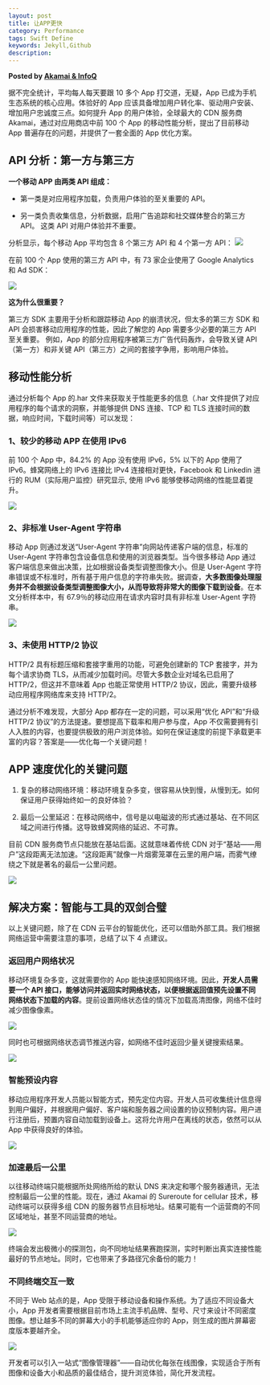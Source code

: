 ```yaml
---
layout: post
title: 让APP更快
category: Performance
tags: Swift Define
keywords: Jekyll,Github
description: 
---
```


__Posted by [Akamai & InfoQ](https://mp.weixin.qq.com/s/pf4I4kvW00aCU9jgU1j4aw)__  


据不完全统计，平均每人每天要跟 10 多个 App 打交道，无疑，App 已成为手机生态系统的核心应用。体验好的 App 应该具备增加用户转化率、驱动用户安装、增加用户忠诚度三点。如何提升 App 的用户体验，全球最大的 CDN 服务商 Akamai，通过对应用商店中前 100 个 App 的移动性能分析，提出了目前移动 App 普遍存在的问题，并提供了一套全面的 App 优化方案。

## API 分析：第一方与第三方

**一个移动 APP 由两类 API 组成：**

* 第一类是对应用程序加载，负责用户体验的至关重要的 API。

* 另一类负责收集信息，分析数据，启用广告追踪和社交媒体整合的第三方 API。 这类 API 对用户体验并不重要。

分析显示，每个移动 App 平均包含 8 个第三方 API 和 4 个第一方 API：
![](/assets/postAssets/2017/14978608144420.webp)


在前 100 个 App 使用的第三方 API 中，有 73 家企业使用了 Google Analytics 和 Ad SDK：

![](/assets/postAssets/2017/14978608671795.webp)


**这为什么很重要？**

第三方 SDK 主要用于分析和跟踪移动 App 的崩溃状况，但太多的第三方 SDK 和 API 会损害移动应用程序的性能，因此了解您的 App 需要多少必要的第三方 API 至关重要。 例如，App 的部分应用程序被第三方广告代码轰炸，会导致关键 API（第一方）和非关键 API（第三方）之间的套接字争用，影响用户体验。

## 移动性能分析

通过分析每个 App 的.har 文件来获取关于性能更多的信息（.har 文件提供了对应用程序的每个请求的洞察，并能够提供 DNS 连接、TCP 和 TLS 连接时间的数据，响应时间，下载时间等）可以发现：

### 1、较少的移动 APP 在使用 IPv6

前 100 个 App 中，84.2% 的 App 没有使用 IPv6，5% 以下的 App 使用了 IPv6。蜂窝网络上的 IPv6 连接比 IPv4 连接相对更快，Facebook 和 Linkedin 进行的 RUM（实际用户监控）研究显示, 使用 IPv6 能够使移动网络的性能显着提升。

![](/assets/postAssets/2017/14978608851591.webp)


### 2、非标准 User-Agent 字符串

移动 App 则通过发送“User-Agent 字符串”向网站传递客户端的信息，标准的 User-Agent 字符串包含设备信息和使用的浏览器类型。当今很多移动 App 通过客户端信息来做出决策，比如根据设备类型调整图像大小。但是 User-Agent 字符串错误或不标准时，所有基于用户信息的字符串失败。据调查，**大多数图像处理服务并不会根据设备类型调整图像大小，从而导致将非常大的图像下载到设备**。在本文分析样本中，有 67.9％的移动应用在请求内容时具有非标准 User-Agent 字符串。

![](/assets/postAssets/2017/14978608982432.webp)


### 3、未使用 HTTP/2 协议

HTTP/2 具有标题压缩和套接字重用的功能，可避免创建新的 TCP 套接字，并为每个请求协商 TLS，从而减少加载时间。尽管大多数企业对域名已启用了 HTTP/2，但这并不意味着 App 也能正常使用 HTTP/2 协议，因此，需要升级移动应用程序网络库来支持 HTTP/2。

通过分析不难发现，大部分 App 都存在一定的问题，可以采用“优化 API”和“升级 HTTP/2 协议”的方法提速。要想提高下载率和用户参与度，App 不仅需要拥有引人入胜的内容，也要提供极致的用户浏览体验。如何在保证速度的前提下承载更丰富的内容？答案是——优化每一个关键问题！

## APP 速度优化的关键问题

1. 复杂的移动网络环境：移动环境复杂多变，很容易从快到慢，从慢到无。如何保证用户获得始终如一的良好体验？

2. 最后一公里延迟：在移动网络中，信号是以电磁波的形式通过基站、在不同区域之间进行传播。这导致蜂窝网络的延迟、不可靠。

目前 CDN 服务商节点只能放在基站后面。这就意味着传统 CDN 对于“基站——用户”这段距离无法加速。“这段距离”就像一片烟雾笼罩在云里的用户端，而雾气缭绕之下就是著名的最后一公里问题。

![](/assets/postAssets/2017/14978609121803.webp)


## 解决方案：智能与工具的双剑合璧

以上关键问题，除了在 CDN 云平台的智能优化，还可以借助外部工具。我们根据网络运营中需要注意的事项，总结了以下 4 点建议。

### 返回用户网络状况

移动环境复杂多变，这就需要你的 App 能快速感知网络环境。因此，**开发人员需要一个 API 接口，能够访问并返回实时网络状态，以便根据返回值预先设置不同网络状态下加载的内容**。提前设置网络状态佳的情况下加载高清图像，网络不佳时减少图像像素。

![](/assets/postAssets/2017/14978609272725.webp)


同时也可根据网络状态调节推送内容，如网络不佳时返回少量关键搜索结果。

![](/assets/postAssets/2017/14978609360660.webp)


### 智能预设内容

移动应用程序开发人员能以智能方式，预先定位内容。开发人员可收集统计信息得到用户偏好，并根据用户偏好、客户端和服务器之间设置的协议预制内容。用户进行注册后，预置内容自动加载到设备上。这将允许用户在离线的状态，依然可以从 App 中获得良好的体验。

![](/assets/postAssets/2017/14978609454062.webp)


### 加速最后一公里

以往移动终端只能根据所处网络所给的默认 DNS 来决定和哪个服务器通讯，无法控制最后一公里的性能。现在，通过 Akamai 的 Sureroute for cellular 技术，移动终端可以获得多组 CDN 的服务器节点目标地址。结果可能有一个运营商的不同区域地址，甚至不同运营商的地址。


![](/assets/postAssets/2017/14978609553052.webp)


终端会发出极微小的探测包，向不同地址结果赛跑探测，实时判断出真实连接性能最好的节点地址。同时，它也带来了多路径冗余备份的能力！

### 不同终端交互一致

不同于 Web 站点的是，App 受限于移动设备和操作系统。为了适应不同设备大小，App 开发者需要根据目前市场上主流手机品牌、型号、尺寸来设计不同密度图像。想让越多不同的屏幕大小的手机能够适应你的 App，则生成的图片屏幕密度版本要越齐全。

![](/assets/postAssets/2017/14978609676077.webp)


开发者可以引入一站式“图像管理器”——自动优化每张在线图像，实现适合于所有图像和设备大小和品质的最佳结合，提升浏览体验，简化开发流程。

